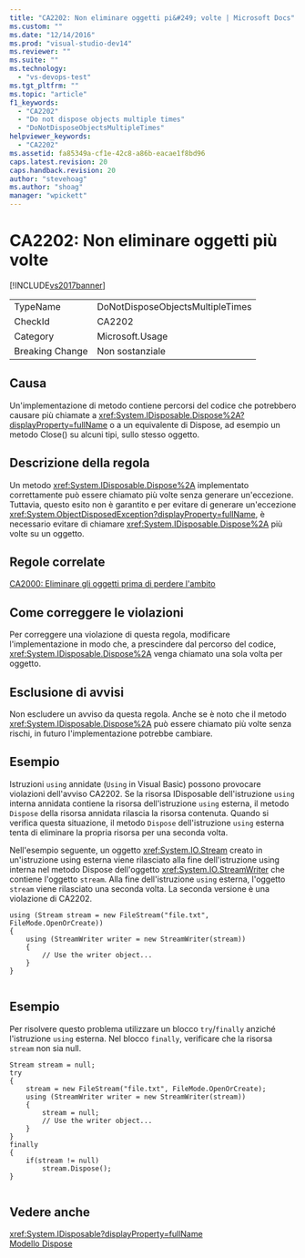 ```yaml
---
title: "CA2202: Non eliminare oggetti pi&#249; volte | Microsoft Docs"
ms.custom: ""
ms.date: "12/14/2016"
ms.prod: "visual-studio-dev14"
ms.reviewer: ""
ms.suite: ""
ms.technology: 
  - "vs-devops-test"
ms.tgt_pltfrm: ""
ms.topic: "article"
f1_keywords: 
  - "CA2202"
  - "Do not dispose objects multiple times"
  - "DoNotDisposeObjectsMultipleTimes"
helpviewer_keywords: 
  - "CA2202"
ms.assetid: fa85349a-cf1e-42c8-a86b-eacae1f8bd96
caps.latest.revision: 20
caps.handback.revision: 20
author: "stevehoag"
ms.author: "shoag"
manager: "wpickett"
---
```

# CA2202: Non eliminare oggetti pi&#249; volte
[!INCLUDE[vs2017banner](../code-quality/includes/vs2017banner.md)]

|||  
|-|-|  
|TypeName|DoNotDisposeObjectsMultipleTimes|  
|CheckId|CA2202|  
|Category|Microsoft.Usage|  
|Breaking Change|Non sostanziale|  
  
## Causa  
 Un'implementazione di metodo contiene percorsi del codice che potrebbero causare più chiamate a <xref:System.IDisposable.Dispose%2A?displayProperty=fullName> o a un equivalente di Dispose, ad esempio un metodo Close\(\) su alcuni tipi, sullo stesso oggetto.  
  
## Descrizione della regola  
 Un metodo <xref:System.IDisposable.Dispose%2A> implementato correttamente può essere chiamato più volte senza generare un'eccezione.  Tuttavia, questo esito non è garantito e per evitare di generare un'eccezione <xref:System.ObjectDisposedException?displayProperty=fullName>, è necessario evitare di chiamare <xref:System.IDisposable.Dispose%2A> più volte su un oggetto.  
  
## Regole correlate  
 [CA2000: Eliminare gli oggetti prima di perdere l'ambito](../code-quality/ca2000-dispose-objects-before-losing-scope.md)  
  
## Come correggere le violazioni  
 Per correggere una violazione di questa regola, modificare l'implementazione in modo che, a prescindere dal percorso del codice, <xref:System.IDisposable.Dispose%2A> venga chiamato una sola volta per oggetto.  
  
## Esclusione di avvisi  
 Non escludere un avviso da questa regola.  Anche se è noto che il metodo <xref:System.IDisposable.Dispose%2A> può essere chiamato più volte senza rischi, in futuro l'implementazione potrebbe cambiare.  
  
## Esempio  
 Istruzioni `using` annidate \(`Using` in Visual Basic\) possono provocare violazioni dell'avviso CA2202.  Se la risorsa IDisposable dell'istruzione `using` interna annidata contiene la risorsa dell'istruzione `using` esterna, il metodo `Dispose` della risorsa annidata rilascia la risorsa contenuta.  Quando si verifica questa situazione, il metodo `Dispose` dell'istruzione `using` esterna tenta di eliminare la propria risorsa per una seconda volta.  
  
 Nell'esempio seguente, un oggetto <xref:System.IO.Stream> creato in un'istruzione using esterna viene rilasciato alla fine dell'istruzione using interna nel metodo Dispose dell'oggetto <xref:System.IO.StreamWriter> che contiene l'oggetto `stream`.  Alla fine dell'istruzione `using` esterna, l'oggetto `stream` viene rilasciato una seconda volta.  La seconda versione è una violazione di CA2202.  
  
```  
using (Stream stream = new FileStream("file.txt", FileMode.OpenOrCreate))  
{  
    using (StreamWriter writer = new StreamWriter(stream))  
    {  
        // Use the writer object...  
    }  
}  
  
```  
  
## Esempio  
 Per risolvere questo problema utilizzare un blocco `try`\/`finally` anziché l'istruzione `using` esterna.  Nel blocco `finally`, verificare che la risorsa `stream` non sia null.  
  
```  
Stream stream = null;  
try  
{  
    stream = new FileStream("file.txt", FileMode.OpenOrCreate);  
    using (StreamWriter writer = new StreamWriter(stream))  
    {  
        stream = null;  
        // Use the writer object...  
    }  
}  
finally  
{  
    if(stream != null)  
        stream.Dispose();  
}  
  
```  
  
## Vedere anche  
 <xref:System.IDisposable?displayProperty=fullName>   
 [Modello Dispose](../Topic/Dispose%20Pattern.md)